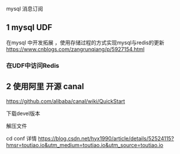 mysql 消息订阅



## 1 mysql UDF  
在mysql 中开发拓展 ，使用存储过程的方式实现mysql与redis的更新
https://www.cnblogs.com/zangrunqiang/p/5927154.html
### 在UDF中访问Redis


## 2 使用阿里 开源 canal

https://github.com/alibaba/canal/wiki/QuickStart

下载devel版本 


解压文件 

cd conf
详情
https://blog.csdn.net/hyx1990/article/details/52524115?hmsr=toutiao.io&utm_medium=toutiao.io&utm_source=toutiao.io

